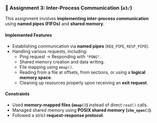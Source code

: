 ### 🔗 Assignment 3: Inter-Process Communication (`a3/`)
This assignment involves **implementing inter-process communication** using **named pipes (FIFOs)** and **shared memory**.

#### Implemented Features
- Establishing communication via **named pipes** (`REQ_PIPE`, `RESP_PIPE`).
- Handling various requests, including:
  - Ping request → Responding with `"PONG"`.
  - Shared memory creation and data writing.
  - File mapping using `mmap()`.
  - Reading from a file at offsets, from sections, or using a **logical memory space**.
  - Cleaning up resources properly upon receiving an **exit request**.

#### Constraints
- Used **memory-mapped files (`mmap()`)** instead of direct `read()` calls.
- Managed shared memory using **POSIX shared memory (`shm_open()`)**.
- Followed a strict **request-response protocol**.
